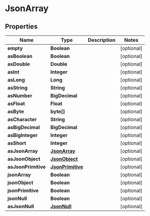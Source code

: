 

# JsonArray


## Properties

| Name | Type | Description | Notes |
|------------ | ------------- | ------------- | -------------|
|**empty** | **Boolean** |  |  [optional] |
|**asBoolean** | **Boolean** |  |  [optional] |
|**asDouble** | **Double** |  |  [optional] |
|**asInt** | **Integer** |  |  [optional] |
|**asLong** | **Long** |  |  [optional] |
|**asString** | **String** |  |  [optional] |
|**asNumber** | **BigDecimal** |  |  [optional] |
|**asFloat** | **Float** |  |  [optional] |
|**asByte** | **byte[]** |  |  [optional] |
|**asCharacter** | **String** |  |  [optional] |
|**asBigDecimal** | **BigDecimal** |  |  [optional] |
|**asBigInteger** | **Integer** |  |  [optional] |
|**asShort** | **Integer** |  |  [optional] |
|**asJsonArray** | [**JsonArray**](JsonArray.md) |  |  [optional] |
|**asJsonObject** | [**JsonObject**](JsonObject.md) |  |  [optional] |
|**asJsonPrimitive** | [**JsonPrimitive**](JsonPrimitive.md) |  |  [optional] |
|**jsonArray** | **Boolean** |  |  [optional] |
|**jsonObject** | **Boolean** |  |  [optional] |
|**jsonPrimitive** | **Boolean** |  |  [optional] |
|**jsonNull** | **Boolean** |  |  [optional] |
|**asJsonNull** | [**JsonNull**](JsonNull.md) |  |  [optional] |



